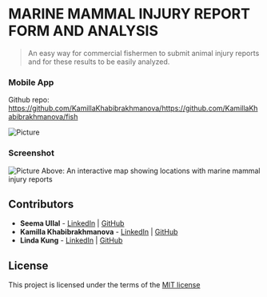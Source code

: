 # MARINE MAMMAL INJURY REPORT FORM AND ANALYSIS
> An easy way for commercial fishermen to submit animal injury reports and for these results to be easily analyzed.

### Mobile App

Github repo: https://github.com/KamillaKhabibrakhmanova/https://github.com/KamillaKhabibrakhmanova/fish

![Picture](http://challengepost-s3-challengepost.netdna-ssl.com/photos/production/software_photos/000/265/903/datas/gallery.jpg)

### Screenshot

![Picture](http://challengepost-s3-challengepost.netdna-ssl.com/photos/production/software_photos/000/265/834/datas/gallery.jpg)
Above: An interactive map showing locations with marine mammal injury reports

## Contributors
* __Seema Ullal__ - [LinkedIn](https://www.linkedin.com/profile/in/seemaullal) | [GitHub](https://github.com/seemaullal)
* __Kamilla Khabibrakhmanova__ - [LinkedIn](https://www.linkedin.com/profile/in/kamillak) | [GitHub](https://github.com/KamillaKhabibrakhmanova)
* __Linda Kung__ - [LinkedIn](https://www.linkedin.com/profile/in/lindakung) | [GitHub](https://github.com/lindakung)

## License
This project is licensed under the terms of the [MIT license](http://opensource.org/licenses/MIT)



